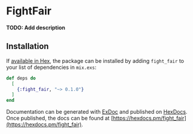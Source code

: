 # FightFair

**TODO: Add description**

## Installation

If [available in Hex](https://hex.pm/docs/publish), the package can be installed
by adding `fight_fair` to your list of dependencies in `mix.exs`:

```elixir
def deps do
  [
    {:fight_fair, "~> 0.1.0"}
  ]
end
```

Documentation can be generated with [ExDoc](https://github.com/elixir-lang/ex_doc)
and published on [HexDocs](https://hexdocs.pm). Once published, the docs can
be found at [https://hexdocs.pm/fight_fair](https://hexdocs.pm/fight_fair).

